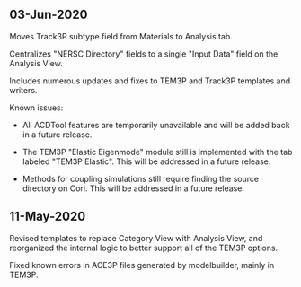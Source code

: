 ## 03-Jun-2020

Moves Track3P subtype field from Materials to Analysis tab.

Centralizes "NERSC Directory" fields to a single "Input Data" field
on the Analysis View.

Includes numerous updates and fixes to TEM3P and Track3P templates
and writers.

Known issues:

* All ACDTool features are temporarily unavailable and will be added
  back in a future release.

* The TEM3P "Elastic Eigenmode" module still is implemented with the tab
  labeled "TEM3P Elastic". This will be addressed in a future release.

* Methods for coupling simulations still require finding the source
  directory on Cori. This will be addressed in a future release.



## 11-May-2020

Revised templates to replace Category View with Analysis View,
and reorganized the internal logic to better support all of the
TEM3P options.

Fixed known errors in ACE3P files generated by modelbuilder, mainly
in TEM3P.
